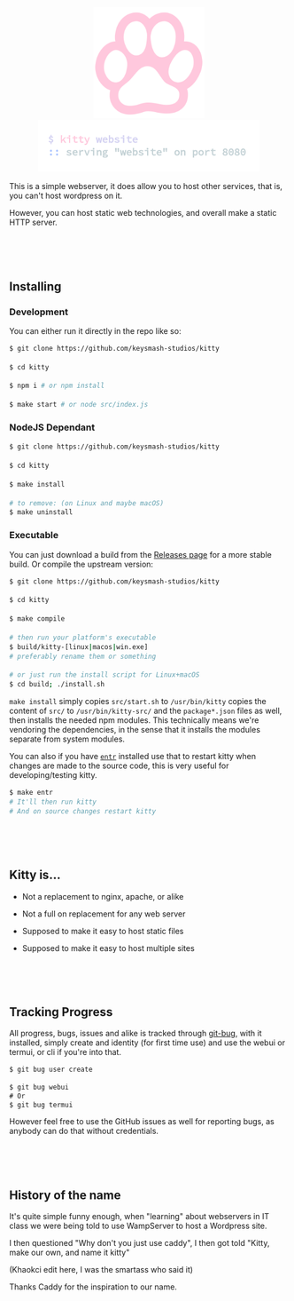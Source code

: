 <p align="center">
    <img width="200px" src="assets/paw.png"><br>
    <img width="400px" src="assets/code.png">
<p>

This is a simple webserver, it does allow you to host other services, that is, you can't host wordpress on it.

However, you can host static web technologies, and overall make a static HTTP server.

<br><br><br>

Installing
----------

### Development

You can either run it directly in the repo like so:

```sh
$ git clone https://github.com/keysmash-studios/kitty

$ cd kitty

$ npm i # or npm install

$ make start # or node src/index.js
```

### NodeJS Dependant

```sh
$ git clone https://github.com/keysmash-studios/kitty

$ cd kitty

$ make install

# to remove: (on Linux and maybe macOS)
$ make uninstall
```

### Executable

You can just download a build from the [Releases page](https://github.com/keysmash-studios/kitty/releases) for a more stable build.
Or compile the upstream version:

```sh
$ git clone https://github.com/keysmash-studios/kitty

$ cd kitty

$ make compile

# then run your platform's executable
$ build/kitty-[linux|macos|win.exe]
# preferably rename them or something

# or just run the install script for Linux+macOS
$ cd build; ./install.sh
```

`make install` simply copies `src/start.sh` to `/usr/bin/kitty` copies the content of `src/` to `/usr/bin/kitty-src/` and the `package*.json` files as well, then installs the needed npm modules. This technically means we're vendoring the dependencies, in the sense that it installs the modules separate from system modules.

You can also if you have [`entr`](http://eradman.com/entrproject/) installed use that to restart kitty when changes are made to the source code, this is very useful for developing/testing kitty.

```sh
$ make entr
# It'll then run kitty
# And on source changes restart kitty
```

<br><br><br>

Kitty is...
-----------------------

 * Not a replacement to nginx, apache, or alike
 * Not a full on replacement for any web server

 * Supposed to make it easy to host static files
 * Supposed to make it easy to host multiple sites

<br><br><br>

Tracking Progress
-----------------

All progress, bugs, issues and alike is tracked through [git-bug](https://github.com/MichaelMure/git-bug), with it installed, simply create and identity (for first time use) and use the webui or termui, or cli if you're into that.

```
$ git bug user create

$ git bug webui
# Or
$ git bug termui
```

However feel free to use the GitHub issues as well for reporting bugs, as anybody can do that without credentials.

<br><br><br>

History of the name
-------------------

It's quite simple funny enough, when "learning" about webservers in IT class we were being told to use WampServer to host a Wordpress site.

I then questioned "Why don't you just use caddy", I then got told "Kitty, make our own, and name it kitty"

(Khaokci edit here, I was the smartass who said it)

Thanks Caddy for the inspiration to our name.
